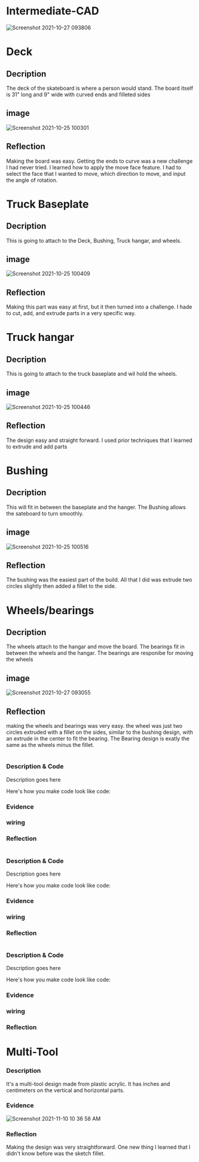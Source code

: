 # Intermediate-CAD
 
 ![Screenshot 2021-10-27 093806](https://user-images.githubusercontent.com/71407132/139076972-ab7bfa57-ce90-43aa-94ad-0c6ceae02f02.png)

 
# Deck

## Decription

The deck of the skateboard is where a person would stand. The board itself is 31" long and 9" wide with curved ends and filleted sides 


## image
 ![Screenshot 2021-10-25 100301](https://user-images.githubusercontent.com/71407132/138710134-f1c2c5a6-f5a9-4212-a62a-0aa68107bee0.png)
## Reflection
Making the board was easy. Getting the ends to curve was a new challenge I had never tried. I learned how to apply the move face feature. I had to select the face that I wanted to move, which direction to move, and input the angle of rotation.

# Truck Baseplate

## Decription
This is going to attach to the Deck, Bushing, Truck hangar, and wheels.

## image
![Screenshot 2021-10-25 100409](https://user-images.githubusercontent.com/71407132/138710343-8c06ab50-40f3-4907-8bbb-97f4c24b43c1.png)

## Reflection
Making this part was easy at first, but it then turned into a challenge. I hade to cut, add, and extrude parts in a very specific way.

# Truck hangar

## Decription
This is going to attach to the truck baseplate and wil hold the wheels. 
## image
![Screenshot 2021-10-25 100446](https://user-images.githubusercontent.com/71407132/138710420-cfcb6105-15d3-49da-a78c-d47ffad57cd9.png)

## Reflection
The design easy and straight forward. I used prior techniques that I learned to extrude and add parts
# Bushing

## Decription
This will fit in between the baseplate and the hanger. The Bushing allows the sateboard to turn smoothly.
## image
![Screenshot 2021-10-25 100516](https://user-images.githubusercontent.com/71407132/138710509-d9fe2891-f296-4297-b161-9e875ae14a2b.png)

## Reflection
The bushing was the easiest part of the build. All that I did was extrude two circles slightly then added a fillet to the side.
# Wheels/bearings

## Decription
The wheels attach to the hangar and move the board. The bearings fit in between the wheels and the hangar. The bearings are responibe for moving the wheels 

## image
![Screenshot 2021-10-27 093055](https://user-images.githubusercontent.com/71407132/139075707-700b6d75-118a-4541-a734-3aa5e358a2c0.png)

## Reflection
making the wheels and bearings was very easy. the wheel was just two circles extruded with a fillet on the sides, similar to the bushing design, with an extrude in the center to fit the bearing. The Bearing design is exatly the same as the wheels minus the fillet.

#

### Description & Code
Description goes here

Here's how you make code look like code:


### Evidence

### wiring

### Reflection

#

### Description & Code
Description goes here

Here's how you make code look like code:


### Evidence

### wiring

### Reflection

#

### Description & Code
Description goes here

Here's how you make code look like code:


### Evidence

### wiring

### Reflection

# Multi-Tool

### Description
It's a multi-tool design made from plastic acrylic. It has inches and centimeters on the vertical and horizontal parts. 


### Evidence
![Screenshot 2021-11-10 10 36 58 AM](https://user-images.githubusercontent.com/71407132/141143571-6d9f14b2-ad5d-44b3-8d7e-7e15e8bb21a1.png)



### Reflection
Making the design was very straightforward. One new thing I learned that I didn't know before was the sketch fillet. 
